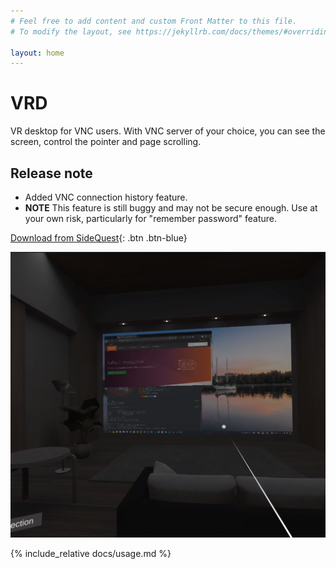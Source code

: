 ```yaml
---
# Feel free to add content and custom Front Matter to this file.
# To modify the layout, see https://jekyllrb.com/docs/themes/#overriding-theme-defaults

layout: home
---
```

<!--   <\!-- CSS only -\-> -->

<!-- <link rel="stylesheet" href="https://stackpath.bootstrapcdn.com/bootstrap/4.5.0/css/bootstrap.min.css" integrity="sha384-9aIt2nRpC12Uk9gS9baDl411NQApFmC26EwAOH8WgZl5MYYxFfc+NcPb1dKGj7Sk" crossorigin="anonymous"> -->
<!-- <script src="https://code.jquery.com/jquery-3.5.1.slim.min.js" integrity="sha384-DfXdz2htPH0lsSSs5nCTpuj/zy4C+OGpamoFVy38MVBnE+IbbVYUew+OrCXaRkfj" crossorigin="anonymous"></script> -->
<!-- <script src="https://cdn.jsdelivr.net/npm/popper.js@1.16.0/dist/umd/popper.min.js" integrity="sha384-Q6E9RHvbIyZFJoft+2mJbHaEWldlvI9IOYy5n3zV9zzTtmI3UksdQRVvoxMfooAo" crossorigin="anonymous"></script> -->
<!-- <script src="https://stackpath.bootstrapcdn.com/bootstrap/4.5.0/js/bootstrap.min.js" integrity="sha384-OgVRvuATP1z7JjHLkuOU7Xw704+h835Lr+6QL9UvYjZE3Ipu6Tp75j7Bh/kR0JKI" crossorigin="anonymous"></script> -->
<!-- <link href="https://fonts.googleapis.com/css2?family=Open+Sans:wght@400;700&display=swap" rel="stylesheet">  -->

<!-- <link rel="stylesheet" tyle="text/css" href="style.css"> -->
# VRD

VR desktop for VNC users. With VNC server of your choice, you can see the screen, control the pointer and page scrolling.

## Release note
- Added VNC connection history feature.
- **NOTE** This feature is still buggy and may not be secure enough. Use at your own risk, particularly for "remember password" feature.

[Download from SideQuest](https://sidequestvr.com/app/1123/vrd){: .btn .btn-blue}

<img src="demo1.png" class="img-fluid" alt="Demo sample image"/>


<!-- <div class="col-md-12 p-3 release-note-background"> -->
<!--     <p class="col-md-12 release-note-header"> Release note (v0.2.1)</p> -->
<!--     <ul class="list-group list-group-flush list-background"> -->
<!--         <li class="list-group-item release-note-background">Support new encoding (Hextile)</li> -->
<!--         <li class="list-group-item release-note-background">Support page scrolling </li> -->
<!--     </ul> -->
<!-- </div> -->

{% include_relative docs/usage.md %}
